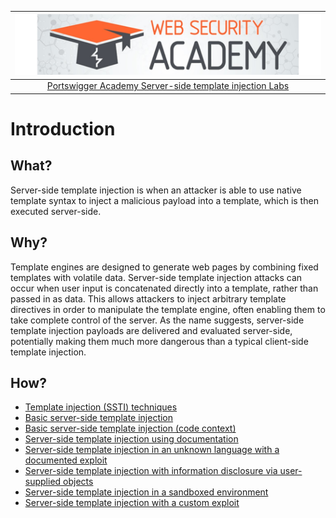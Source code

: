| [![Portswigger Server-side template injection Labs](../../_static/images/pal.png)](https://portswigger.net/web-security/all-labs#server-side-template-injection) |
|:--:|
| [Portswigger Academy Server-side template injection Labs](https://portswigger.net/web-security/all-labs#server-side-template-injection) |

# Introduction

## What?

Server-side template injection is when an attacker is able to use native template syntax to inject a malicious payload into a template, which is then executed server-side.

## Why?

Template engines are designed to generate web pages by combining fixed templates with volatile data. Server-side template injection attacks can occur when user input is concatenated directly into a template, rather than passed in as data. This allows attackers to inject arbitrary template directives in order to manipulate the template engine, often enabling them to take complete control of the server. As the name suggests, server-side template injection payloads are delivered and evaluated server-side, potentially making them much more dangerous than a typical client-side template injection. 

## How?

* [Template injection (SSTI) techniques](../techniques/ssti.md)
* [Basic server-side template injection](1.md)
* [Basic server-side template injection (code context)](2.md)
* [Server-side template injection using documentation](3.md)
* [Server-side template injection in an unknown language with a documented exploit](4.md)
* [Server-side template injection with information disclosure via user-supplied objects](5.md)
* [Server-side template injection in a sandboxed environment](6.md)
* [Server-side template injection with a custom exploit](7.md)


